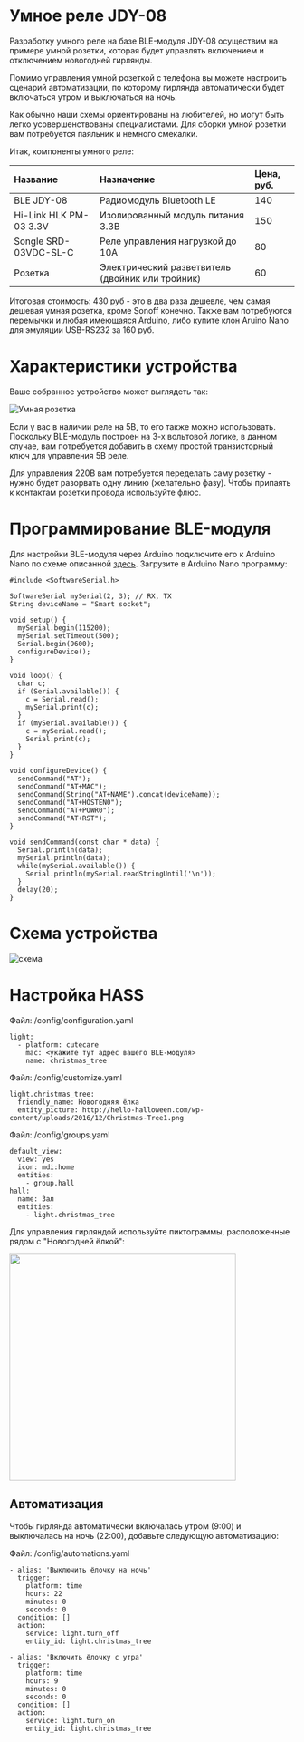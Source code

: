 # Умное реле JDY-08

Разработку умного реле на базе BLE-модуля JDY-08 осуществим на примере умной розетки, которая будет управлять включением и отключением новогодней гирлянды.

Помимо управления умной розеткой с телефона вы можете настроить сценарий автоматизации, по которому гирлянда автоматически будет включаться утром и выключаться на ночь.

Как обычно наши схемы ориентированы на любителей, но могут быть легко усовершенствованы специалистами. Для сборки умной розетки вам потребуется паяльник и немного смекалки. 

Итак, компоненты умного реле:

|Название|Назначение|Цена, руб.|
| :----------- |:----------- |:----------- |
|BLE JDY-08|Радиомодуль Bluetooth LE|140|
|Hi-Link HLK PM-03 3.3V|Изолированный модуль питания 3.3В|150|
|Songle SRD-03VDC-SL-C|Реле управления нагрузкой до 10А|80|
|Розетка|Электрический разветвитель (двойник или тройник)|60|

Итоговая стоимость: 430 руб - это в два раза дешевле, чем самая дешевая умная розетка, кроме Sonoff конечно.
Также вам потребуются перемычки и любая имеющаяся Arduino, либо купите клон Aruino Nano для эмуляции USB-RS232 за 160 руб.

# Характеристики устройства

Ваше собранное устройство может выглядеть так:

![Умная розетка](https://github.com/cutecare/cutecare-docs/blob/master/images/Smart-Socket-JDY-08.jpg?raw=true)

Если у вас в наличии реле на 5В, то его также можно использовать. Поскольку BLE-модуль построен на 3-х вольтовой логике, в данном случае, вам потребуется добавить в схему простой транзисторный ключ для управления 5В реле.

Для управления 220В вам потребуется переделать саму розетку - нужно будет разорвать одну линию (желательно фазу). Чтобы припаять к контактам розетки провода используйте флюс.

# Программирование BLE-модуля

Для настройки BLE-модуля через Arduino подключите его к Arduino Nano по схеме описанной [здесь](http://cutecare.readthedocs.io/ru/master/%D0%AD%D0%BB%D0%B5%D0%BC%D0%B5%D0%BD%D1%82%D0%BD%D0%B0%D1%8F%20%D0%B1%D0%B0%D0%B7%D0%B0/#_4). Загрузите в Arduino Nano программу:
```
#include <SoftwareSerial.h>

SoftwareSerial mySerial(2, 3); // RX, TX
String deviceName = "Smart socket";

void setup() {
  mySerial.begin(115200);
  mySerial.setTimeout(500);
  Serial.begin(9600);
  configureDevice();
}

void loop() {
  char c;
  if (Serial.available()) {
    c = Serial.read();
    mySerial.print(c);
  }
  if (mySerial.available()) {
    c = mySerial.read();
    Serial.print(c);    
  }
}

void configureDevice() {
  sendCommand("AT");
  sendCommand("AT+MAC");
  sendCommand(String("AT+NAME").concat(deviceName)); 
  sendCommand("AT+HOSTEN0");
  sendCommand("AT+POWR0");
  sendCommand("AT+RST");
}

void sendCommand(const char * data) {
  Serial.println(data);
  mySerial.println(data);
  while(mySerial.available()) {
    Serial.println(mySerial.readStringUntil('\n'));
  }
  delay(20);
}
```

# Схема устройства

![схема](https://github.com/cutecare/cutecare-docs/blob/master/images/Relay-JDY-08_bb.png?raw=true)

# Настройка HASS

Файл: /config/configuration.yaml
```
light:
  - platform: cutecare
    mac: <укажите тут адрес вашего BLE-модуля>
    name: christmas_tree
```

Файл: /config/customize.yaml
```
light.christmas_tree:
  friendly_name: Новогодняя ёлка
  entity_picture: http://hello-halloween.com/wp-content/uploads/2016/12/Christmas-Tree1.png
```

Файл: /config/groups.yaml
```
default_view:
  view: yes
  icon: mdi:home
  entities:
    - group.hall
hall:
  name: Зал
  entities:
    - light.christmas_tree
```

Для управления гирляндой используйте пиктограммы, расположенные рядом с "Новогодней ёлкой":

<img src="https://github.com/cutecare/cutecare-docs/blob/master/images/relay_jdy08.jpg?raw=true" width="400">

## Автоматизация

Чтобы гирлянда автоматически включалась утром (9:00) и выключалась на ночь (22:00), добавьте следующую автоматизацию:

Файл: /config/automations.yaml
```
- alias: 'Выключить ёлочку на ночь'
  trigger:
    platform: time
    hours: 22
    minutes: 0
    seconds: 0
  condition: []
  action:
    service: light.turn_off
    entity_id: light.christmas_tree

- alias: 'Включить ёлочку с утра'
  trigger:
    platform: time
    hours: 9
    minutes: 0
    seconds: 0
  condition: []
  action:
    service: light.turn_on
    entity_id: light.christmas_tree
```
